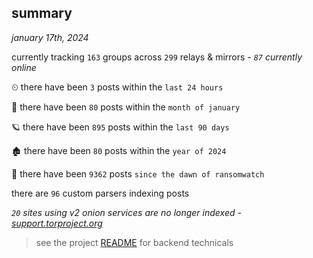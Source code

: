 
## summary
_january 17th, 2024_

currently tracking `163` groups across `299` relays & mirrors - _`87` currently online_

⏲ there have been `3` posts within the `last 24 hours`

🦈 there have been `80` posts within the `month of january`

🪐 there have been `895` posts within the `last 90 days`

🏚 there have been `80` posts within the `year of 2024`

🦕 there have been `9362` posts `since the dawn of ransomwatch`

there are `96` custom parsers indexing posts

_`20` sites using v2 onion services are no longer indexed - [support.torproject.org](https://support.torproject.org/onionservices/v2-deprecation/)_

> see the project [README](https://github.com/joshhighet/ransomwatch#ransomwatch--) for backend technicals
